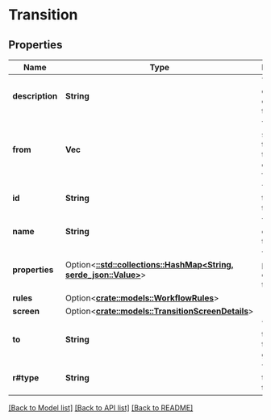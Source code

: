 # Transition

## Properties

Name | Type | Description | Notes
------------ | ------------- | ------------- | -------------
**description** | **String** | The description of the transition. | 
**from** | **Vec<String>** | The statuses the transition can start from. | 
**id** | **String** | The ID of the transition. | 
**name** | **String** | The name of the transition. | 
**properties** | Option<[**::std::collections::HashMap<String, serde_json::Value>**](serde_json::Value.md)> | The properties of the transition. | [optional]
**rules** | Option<[**crate::models::WorkflowRules**](WorkflowRules.md)> |  | [optional]
**screen** | Option<[**crate::models::TransitionScreenDetails**](TransitionScreenDetails.md)> |  | [optional]
**to** | **String** | The status the transition goes to. | 
**r#type** | **String** | The type of the transition. | 

[[Back to Model list]](../README.md#documentation-for-models) [[Back to API list]](../README.md#documentation-for-api-endpoints) [[Back to README]](../README.md)


